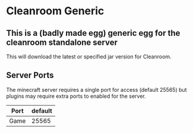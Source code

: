 # Cleanroom Generic

## This is a (badly made egg) generic egg for the cleanroom standalone server

This will download the latest or specified jar version for Cleanroom.


## Server Ports

The minecraft server requires a single port for access (default 25565) but plugins may require extra ports to enabled for the server.

| Port  | default |
|-------|---------|
| Game  | 25565   |
